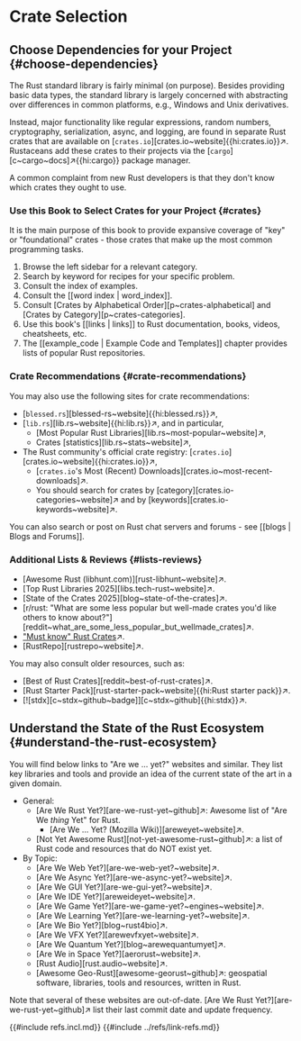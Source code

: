 # Crate Selection

## Choose Dependencies for your Project {#choose-dependencies}

The Rust standard library is fairly minimal (on purpose). Besides providing basic data types, the standard library is largely concerned with abstracting over differences in common platforms, e.g., Windows and Unix derivatives.

Instead, major functionality like regular expressions, random numbers, cryptography, serialization, async, and logging, are found in separate Rust crates that are available on [`crates.io`][crates.io~website]{{hi:crates.io}}↗. Rustaceans add these crates to their projects via the [`cargo`][c~cargo~docs]↗{{hi:cargo}} package manager.

A common complaint from new Rust developers is that they don't know which crates they ought to use.

### Use this Book to Select Crates for your Project {#crates}

It is the main purpose of this book to provide expansive coverage of "key" or "foundational" crates - those crates that make up the most common programming tasks.

1. Browse the left sidebar for a relevant category.
1. Search by keyword for recipes for your specific problem.
1. Consult the index of examples.
1. Consult the [[word index | word_index]].
1. Consult [Crates by Alphabetical Order][p~crates-alphabetical] and [Crates by Category][p~crates-categories].
1. Use this book's [[links | links]] to Rust documentation, books, videos, cheatsheets, etc.
1. The [[example_code | Example Code and Templates]] chapter provides lists of popular Rust repositories.

### Crate Recommendations {#crate-recommendations}

You may also use the following sites for crate recommendations:

- [`blessed.rs`][blessed-rs~website]{{hi:blessed.rs}}↗,
- [`lib.rs`][lib.rs~website]{{hi:lib.rs}}↗, and in particular,
  - [Most Popular Rust Libraries][lib.rs~most-popular~website]↗,
  - Crates [statistics][lib.rs~stats~website]↗,
- The Rust community's official crate registry: [`crates.io`][crates.io~website]{{hi:crates.io}}↗,
  - [`crates.io`'s Most (Recent) Downloads][crates.io~most-recent-downloads]↗.
  - You should search for crates by [category][crates.io-categories~website]↗ and by [keywords][crates.io-keywords~website]↗.

You can also search or post on Rust chat servers and forums - see [[blogs | Blogs and Forums]].

### Additional Lists & Reviews {#lists-reviews}

- [Awesome Rust (libhunt.com)][rust-libhunt~website]↗.
- [Top Rust Libraries 2025][libs.tech-rust~website]↗.
- [State of the Crates 2025][blog~state-of-the-crates]↗.
- [r/rust: "What are some less popular but well-made crates you'd like others to know about?"][reddit~what_are_some_less_popular_but_wellmade_crates]↗.
- ["Must know" Rust Crates](https://gitlab.com/samuel_schuepbach/must_know_rust_crates)↗.
- [RustRepo][rustrepo~website]↗.

You may also consult older resources, such as:

- [Best of Rust Crates][reddit~best-of-rust-crates]↗.
- [Rust Starter Pack][rust-starter-pack~website]{{hi:Rust starter pack}}↗.
- [![stdx][c~stdx~github~badge]][c~stdx~github]{{hi:stdx}}↗.

## Understand the State of the Rust Ecosystem {#understand-the-rust-ecosystem}

You will find below links to "Are we ... yet?" websites and similar. They list key libraries and tools and provide an idea of the current state of the art in a given domain.

- General:
  - [Are We Rust Yet?][are-we-rust-yet~github]↗: Awesome list of "Are We *thing* Yet" for Rust.
    - [Are We ... Yet? (Mozilla Wiki)][areweyet~website]↗.
  - [Not Yet Awesome Rust][not-yet-awesome-rust~github]↗: a list of Rust code and resources that do NOT exist yet.
- By Topic:
  - [Are We Web Yet?][are-we-web-yet?~website]↗.
  - [Are We Async Yet?][are-we-async-yet?~website]↗.
  - [Are We GUI Yet?][are-we-gui-yet?~website]↗.
  - [Are We IDE Yet?][areweideyet~website]↗.
  - [Are We Game Yet?][are-we-game-yet?~engines~website]↗.
  - [Are We Learning Yet?][are-we-learning-yet?~website]↗.
  - [Are We Bio Yet?][blog~rust4bio]↗.
  - [Are We VFX Yet?][arewevfxyet~website]↗.
  - [Are We Quantum Yet?][blog~arewequantumyet]↗.
  - [Are We in Space Yet?][aerorust~website]↗.
  - [Rust Audio][rust.audio~website]↗.
  - [Awesome Geo-Rust][awesome-georust~github]↗: geospatial software, libraries, tools and resources, written in Rust.

Note that several of these websites are out-of-date. [Are We Rust Yet?][are-we-rust-yet~github]↗ list their last commit date and update frequency.

{{#include refs.incl.md}}
{{#include ../refs/link-refs.md}}

<div class="hidden">
</div>
